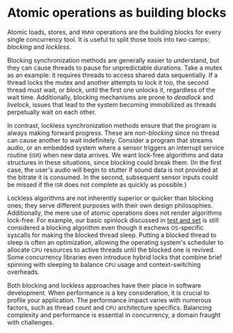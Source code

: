# Atomic operations as building blocks

Atomic loads, stores, and <small>RMW</small> operations are the building blocks for every single concurrency tool.
It is useful to split those tools into two camps: *blocking* and *lockless*.

Blocking synchronization methods are generally easier to understand,
but they can cause threads to pause for unpredictable durations.
Take a mutex as an example:
it requires threads to access shared data sequentially.
If a thread locks the mutex and another attempts to lock it too,
the second thread must wait, or *block*,
until the first one unlocks it, regardless of the wait time.
Additionally, blocking mechanisms are prone to *deadlock* and *livelock*,
issues that lead to the system becoming immobilized as threads perpetually wait on each other.

In contrast, lockless synchronization methods ensure that the program is always making forward progress.
These are *non-blocking* since no thread can cause another to wait indefinitely.
Consider a program that streams audio,
or an embedded system where a sensor triggers an interrupt service routine (<small>ISR</small>) when new data arrives.
We want lock-free algorithms and data structures in these situations,
since blocking could break them.
(In the first case, the user's audio will begin to stutter if sound data is not provided at the bitrate it is consumed.
In the second, subsequent sensor inputs could be missed if the <small>ISR</small> does not complete as quickly as possible.)

Lockless algorithms are not inherently superior or quicker than blocking ones;
they serve different purposes with their own design philosophies.
Additionally, the mere use of atomic operations does not render algorithms lock-free.
For example, our basic spinlock discussed in [test and set](./read-modify-write/test_and_set.html#test-and-set) is still considered a blocking algorithm even though it eschews <small>OS</small>-specific syscalls for making the blocked thread sleep.
Putting a blocked thread to sleep is often an optimization,
allowing the operating system's scheduler to allocate <small>CPU</small> resources to active threads until the blocked one is revived.
Some concurrency libraries even introduce hybrid locks that combine brief spinning with sleeping to balance <small>CPU</small> usage and context-switching overheads.

Both blocking and lockless approaches have their place in software development.
When performance is a key consideration, it is crucial to profile your application.
The performance impact varies with numerous factors, such as thread count and <small>CPU</small> architecture specifics.
Balancing complexity and performance is essential in concurrency, a domain fraught with challenges.
